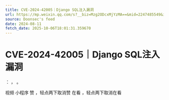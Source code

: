 ```yaml
---
title: CVE-2024-42005｜Django SQL注入漏洞
url: https://mp.weixin.qq.com/s?__biz=Mzg2ODcxMjYzMA==&mid=2247485549&idx=3&sn=1007dc8c5a197645420e8126a154ccc6
source: Doonsec's feed
date: 2024-08-11
fetch_date: 2025-10-06T18:01:31.359670
---
```


# CVE-2024-42005｜Django SQL注入漏洞

：
，
。

视频
小程序
赞
，轻点两下取消赞
在看
，轻点两下取消在看